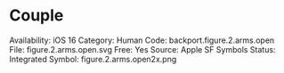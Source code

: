 # Couple

Availability: iOS 16
Category: Human
Code: backport.figure.2.arms.open
File: figure.2.arms.open.svg
Free: Yes
Source: Apple SF Symbols
Status: Integrated
Symbol: figure.2.arms.open2x.png